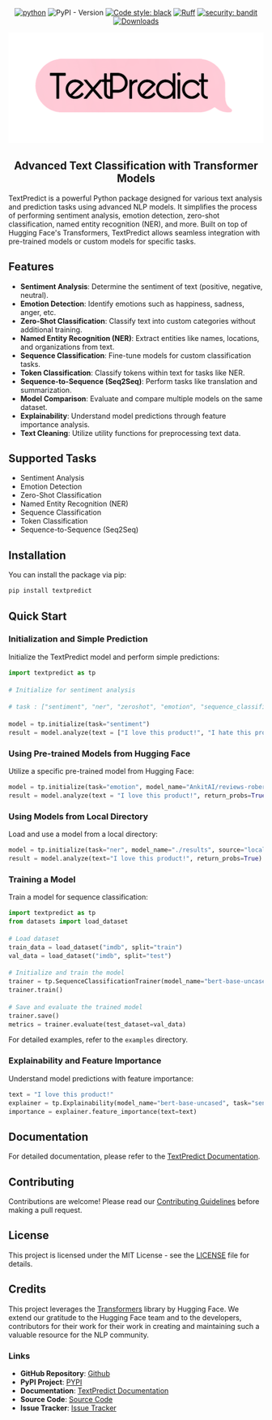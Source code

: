 <div align="center">

[![python](https://img.shields.io/badge/Python-3.9|3.10|3.11|3.12|3.13-3776AB.svg?style=flat&logo=python&logoColor=white)](https://www.python.org) ![PyPI - Version](https://img.shields.io/pypi/v/sentimentpredictor) [![Code style: black](https://img.shields.io/badge/code%20style-black-000000.svg)](https://github.com/psf/black) [![Ruff](https://img.shields.io/endpoint?url=https://raw.githubusercontent.com/astral-sh/ruff/main/assets/badge/v2.json)](https://github.com/astral-sh/ruff) [![security: bandit](https://img.shields.io/badge/security-bandit-yellow.svg)](https://github.com/PyCQA/bandit) [![Downloads](https://static.pepy.tech/badge/textpredict)](https://pepy.tech/project/textpredict)


![TextPredict Logo](https://raw.githubusercontent.com/ankit-aglawe/textpredict/main/assets/logo3.png)

## Advanced Text Classification with Transformer Models
</div>
TextPredict is a powerful Python package designed for various text analysis and prediction tasks using advanced NLP models. It simplifies the process of performing sentiment analysis, emotion detection, zero-shot classification, named entity recognition (NER), and more. Built on top of Hugging Face's Transformers, TextPredict allows seamless integration with pre-trained models or custom models for specific tasks.

## Features

- **Sentiment Analysis**: Determine the sentiment of text (positive, negative, neutral).
- **Emotion Detection**: Identify emotions such as happiness, sadness, anger, etc.
- **Zero-Shot Classification**: Classify text into custom categories without additional training.
- **Named Entity Recognition (NER)**: Extract entities like names, locations, and organizations from text.
- **Sequence Classification**: Fine-tune models for custom classification tasks.
- **Token Classification**: Classify tokens within text for tasks like NER.
- **Sequence-to-Sequence (Seq2Seq)**: Perform tasks like translation and summarization.
- **Model Comparison**: Evaluate and compare multiple models on the same dataset.
- **Explainability**: Understand model predictions through feature importance analysis.
- **Text Cleaning**: Utilize utility functions for preprocessing text data.

## Supported Tasks

- Sentiment Analysis
- Emotion Detection
- Zero-Shot Classification
- Named Entity Recognition (NER)
- Sequence Classification
- Token Classification
- Sequence-to-Sequence (Seq2Seq)

## Installation

You can install the package via pip:

```sh
pip install textpredict
```

## Quick Start

### Initialization and Simple Prediction

Initialize the TextPredict model and perform simple predictions:

```python
import textpredict as tp

# Initialize for sentiment analysis

# task : ["sentiment", "ner", "zeroshot", "emotion", "sequence_classification", "token_classification", "seq2seq" etc]

model = tp.initialize(task="sentiment") 
result = model.analyze(text = ["I love this product!", "I hate this product!"], return_probs=False)
```

### Using Pre-trained Models from Hugging Face

Utilize a specific pre-trained model from Hugging Face:

```python
model = tp.initialize(task="emotion", model_name="AnkitAI/reviews-roberta-base-sentiment-analysis", source="huggingface")
result = model.analyze(text = "I love this product!", return_probs=True)
```

### Using Models from Local Directory

Load and use a model from a local directory:

```python
model = tp.initialize(task="ner", model_name="./results", source="local")
result = model.analyze(text="I love this product!", return_probs=True)
```

### Training a Model

Train a model for sequence classification:

```python
import textpredict as tp
from datasets import load_dataset

# Load dataset
train_data = load_dataset("imdb", split="train")
val_data = load_dataset("imdb", split="test")

# Initialize and train the model
trainer = tp.SequenceClassificationTrainer(model_name="bert-base-uncased", output_dir="./results", train_dataset=train_data, val_dataset=val_data)
trainer.train()

# Save and evaluate the trained model
trainer.save()
metrics = trainer.evaluate(test_dataset=val_data)
```

For detailed examples, refer to the `examples` directory.

### Explainability and Feature Importance

Understand model predictions with feature importance:

```python
text = "I love this product!"
explainer = tp.Explainability(model_name="bert-base-uncased", task="sentiment", device="cpu")
importance = explainer.feature_importance(text=text)
```

## Documentation

For detailed documentation, please refer to the [TextPredict Documentation](https://ankit-aglawe.github.io/textpredict/).

## Contributing

Contributions are welcome! Please read our [Contributing Guidelines](CONTRIBUTING.md) before making a pull request.

## License

This project is licensed under the MIT License - see the [LICENSE](LICENSE) file for details.

## Credits

This project leverages the [Transformers](https://github.com/huggingface/transformers) library by Hugging Face. We extend our gratitude to the Hugging Face team and to the developers, contributors for their work for their work in creating and maintaining such a valuable resource for the NLP community.


### Links

- **GitHub Repository**: [Github](https://github.com/ankit-aglawe/textpredict)
- **PyPI Project**: [PYPI](https://pypi.org/project/textpredict/)
- **Documentation**: [TextPredict Documentation](https://ankit-aglawe.github.io/textpredict/)
- **Source Code**: [Source Code](https://github.com/ankit-aglawe/sentimentpredictor)
- **Issue Tracker**: [Issue Tracker](https://github.com/ankit-aglawe/sentimentpredictor/issues)


